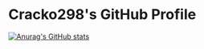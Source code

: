 # Cracko298's GitHub Profile
[![Anurag's GitHub stats](https://github-readme-stats.vercel.app/api?Cracko298=anuraghazra)](https://github.com/anuraghazra/github-readme-stats)
